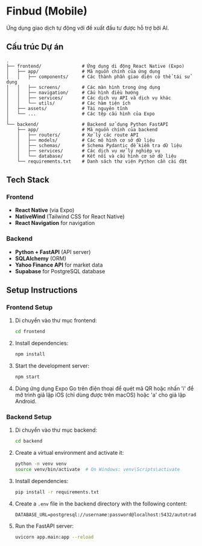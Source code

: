 # Finbud (Mobile)

Ứng dụng giao dịch tự động với đề xuất đầu tư được hỗ trợ bởi AI.

## Cấu trúc Dự án

```
.
├── frontend/               # Ứng dụng di động React Native (Expo)
│   ├── app/                # Mã nguồn chính của ứng dụng
│   │   ├── components/     # Các thành phần giao diện có thể tái sử dụng
│   │   ├── screens/        # Các màn hình trong ứng dụng
│   │   ├── navigation/     # Cấu hình điều hướng
│   │   ├── services/       # Các dịch vụ API và dịch vụ khác
│   │   └── utils/          # Các hàm tiện ích
│   ├── assets/             # Tài nguyên tĩnh
│   └── ...                 # Các tệp cấu hình của Expo
│
└── backend/                # Backend sử dụng Python FastAPI
    ├── app/                # Mã nguồn chính của backend
    │   ├── routers/        # Xử lý các route API
    │   ├── models/         # Các mô hình cơ sở dữ liệu
    │   ├── schemas/        # Schema Pydantic để kiểm tra dữ liệu
    │   ├── services/       # Các dịch vụ xử lý nghiệp vụ
    │   └── database/       # Kết nối và cấu hình cơ sở dữ liệu
    └── requirements.txt    # Danh sách thư viện Python cần cài đặt
```

## Tech Stack

### Frontend

- **React Native** (via Expo)
- **NativeWind** (Tailwind CSS for React Native)
- **React Navigation** for navigation

### Backend

- **Python + FastAPI** (API server)
- **SQLAlchemy** (ORM)
- **Yahoo Finance API** for market data
- **Supabase** for PostgreSQL database

## Setup Instructions

### Frontend Setup

1. Di chuyển vào thư mục frontend:

   ```bash
   cd frontend
   ```

2. Install dependencies:

   ```bash
   npm install
   ```

3. Start the development server:

   ```bash
   npm start
   ```

4. Dùng ứng dụng Expo Go trên điện thoại để quét mã QR hoặc nhấn 'i' để mở trình giả lập iOS (chỉ dùng được trên macOS) hoặc 'a' cho giả lập Android.

### Backend Setup

1. Di chuyển vào thư mục backend:

   ```bash
   cd backend
   ```

2. Create a virtual environment and activate it:

   ```bash
   python -m venv venv
   source venv/bin/activate  # On Windows: venv\Scripts\activate
   ```

3. Install dependencies:

   ```bash
   pip install -r requirements.txt
   ```

4. Create a `.env` file in the backend directory with the following content:

   ```
   DATABASE_URL=postgresql://username:password@localhost:5432/autotrade
   ```

5. Run the FastAPI server:

   ```bash
   uvicorn app.main:app --reload
   ```
